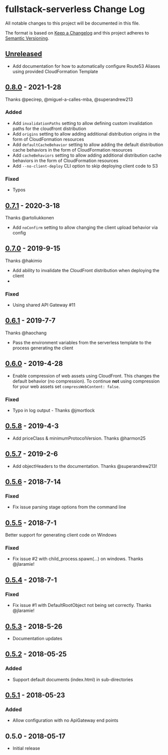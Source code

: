 # fullstack-serverless Change Log

All notable changes to this project will be documented in this file.

The format is based on [Keep a Changelog](https://keepachangelog.com/en/1.0.0/)
and this project adheres to [Semantic Versioning](https://semver.org/spec/v2.0.0.html).

## [Unreleased]
- Add documentation for how to automatically configure Route53 Aliases using provided CloudFormation Template

## [0.8.0] - 2021-1-28
Thanks @pecirep, @miguel-a-calles-mba, @superandrew213

### Added
- Add `invalidationPaths` setting to allow defining custom invalidation paths for the cloudfront distribution
- Add `origins` setting to allow adding additional distribution origins in the form of CloudFormation resources
- Add `defaultCacheBehavior` setting to allow adding the default distribution cache behaviors in the form of CloudFormation resources
- Add `cacheBehaviors` setting to allow adding additional distribution cache behaviors in the form of CloudFormation resources
- Add `--no-client-deploy` CLI option to skip deploying client code to S3

### Fixed
- Typos
## [0.7.1] - 2020-3-18
Thanks @artoliukkonen

- Add `noConfirm` setting to allow changing the client upload behavior via config 


## [0.7.0] - 2019-9-15
Thanks @hakimio

- Add ability to invalidate the CloudFront distribution when deploying the client
- 
### Fixed
- Using shared API Gateway #11

## [0.6.1] - 2019-7-7
Thanks @haochang

- Pass the environment variables from the serverless template to the process generating the client

## [0.6.0] - 2019-4-28
- Enable compression of web assets using CloudFront. This changes the default behavior (no compression). To continue **not** using compression for your web assets set `compressWebContent: false`.

### Fixed
-  Typo in log output - Thanks @jmortlock

## [0.5.8] - 2019-4-3
- Add priceClass & minimumProtocolVersion. Thanks @harmon25

## [0.5.7] - 2019-2-6
- Add objectHeaders to the documentation. Thanks @superandrew213!

## [0.5.6] - 2018-7-14

### Fixed
- Fix issue parsing stage options from the command line

## [0.5.5] - 2018-7-1

Better support for generating client code on Windows

### Fixed
- Fix issue #2 with child_process.spawn(...) on windows. Thanks @jlaramie!

## [0.5.4] - 2018-7-1

### Fixed
- Fix issue #1 with DefaultRootObject not being set correctly. Thanks @jlaramie!

## [0.5.3] - 2018-5-26
- Documentation updates

## [0.5.2] - 2018-05-25

### Added
- Support default documents (index.html) in sub-directories

## [0.5.1] - 2018-05-23

### Added
- Allow configuration with no ApiGateway end points

## 0.5.0 - 2018-05-17

- Initial release

[Unreleased]: https://github.com/MadSkills-io/fullstack-serverless/compare/v0.8.0...HEAD
[0.8.0]: https://github.com/MadSkills-io/fullstack-serverless/compare/v0.7.1...v0.8.0
[0.7.1]: https://github.com/MadSkills-io/fullstack-serverless/compare/v0.7.0...v0.7.1
[0.7.0]: https://github.com/MadSkills-io/fullstack-serverless/compare/v0.6.1...v0.7.0
[0.6.1]: https://github.com/MadSkills-io/fullstack-serverless/compare/v0.6.0...v0.6.1
[0.6.0]: https://github.com/MadSkills-io/fullstack-serverless/compare/v0.5.8...v0.6.0
[0.5.8]: https://github.com/MadSkills-io/fullstack-serverless/compare/v0.5.7...v0.5.8
[0.5.7]: https://github.com/MadSkills-io/fullstack-serverless/compare/v0.5.6...v0.5.7
[0.5.6]: https://github.com/MadSkills-io/fullstack-serverless/compare/v0.5.5...v0.5.6
[0.5.5]: https://github.com/MadSkills-io/fullstack-serverless/compare/v0.5.4...v0.5.5
[0.5.4]: https://github.com/MadSkills-io/fullstack-serverless/compare/v0.5.3...v0.5.4
[0.5.3]: https://github.com/MadSkills-io/fullstack-serverless/compare/v0.5.2...v0.5.3
[0.5.2]: https://github.com/MadSkills-io/fullstack-serverless/compare/v0.5.1...v0.5.2
[0.5.1]: https://github.com/MadSkills-io/fullstack-serverless/compare/v0.5.0...v0.5.1